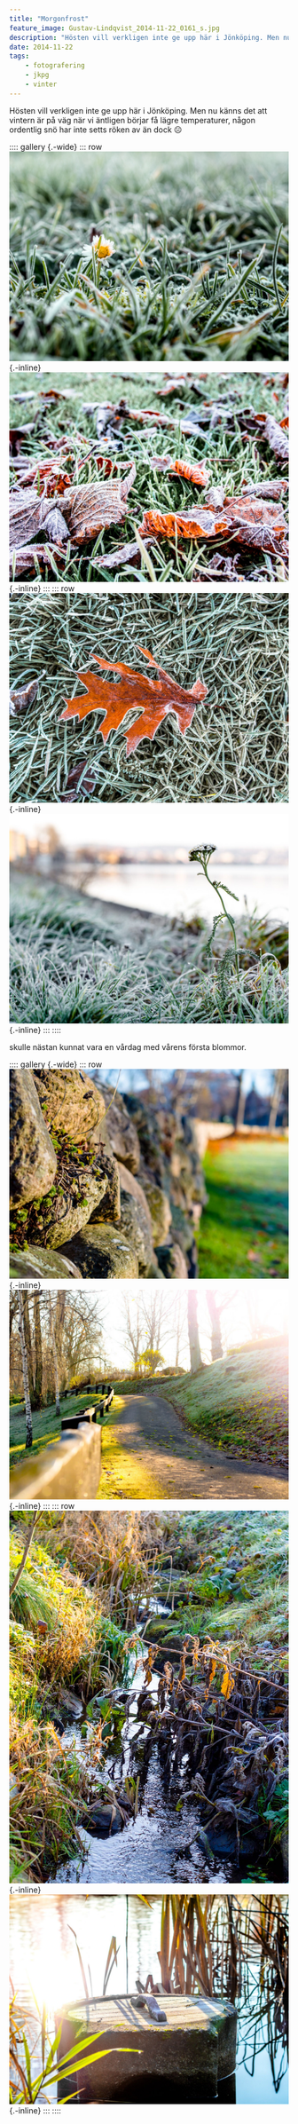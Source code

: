 ```yaml
---
title: "Morgonfrost"
feature_image: Gustav-Lindqvist_2014-11-22_0161_s.jpg
description: "Hösten vill verkligen inte ge upp här i Jönköping. Men nu känns det att vintern är på väg när vi äntligen börjar få lägre temperaturer,…"
date: 2014-11-22
tags:
    - fotografering
    - jkpg
    - vinter
---
```


Hösten vill verkligen inte ge upp här i Jönköping. Men nu känns det att vintern är på väg när vi äntligen börjar få lägre temperaturer, någon ordentlig snö har inte setts röken av än dock ☹

:::: gallery {.-wide}
::: row
![En blomma i en gräsmatta täckt av frost](Gustav-Lindqvist_2014-11-22_0161_s.jpg){.-inline}
![Löv på en gräsmatta täckt av frost](Gustav-Lindqvist_2014-11-22_0152_s.jpg){.-inline}
:::
::: row
![Ett löv på en gräsmatta täckt av frost](Gustav-Lindqvist_2014-11-22_0173_s.jpg){.-inline}
![En växt av sorten Hundkäx avspeglad mot Vätterstranden som bakgrund.](Gustav-Lindqvist_2014-11-22_0179_s.jpg){.-inline}
:::
::::

skulle nästan kunnat vara en vårdag med vårens första blommor.

:::: gallery {.-wide}
::: row
![En mur i en park täckt av frost.](Gustav-Lindqvist_2014-11-22_0201_s.jpg){.-inline}
![En väg i en park täckt av frost.](Gustav-Lindqvist_2014-11-22_0205_s.jpg){.-inline}
:::
::: row
![En bäck med växter och gräs som hänger över täckta av frost](Gustav-Lindqvist_2014-11-22_0196_s.jpg){.-inline}
![En brunn i en bäck](Gustav-Lindqvist_2014-11-22_0185_s.jpg){.-inline}
:::
::::
